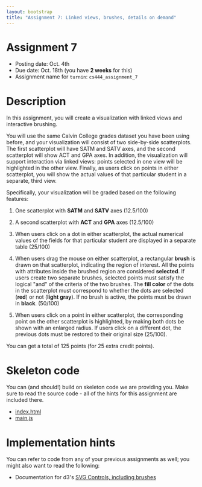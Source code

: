 ```yaml
---
layout: bootstrap
title: "Assignment 7: Linked views, brushes, details on demand"
---
```


# Assignment 7

- Posting date: Oct. 4th
- Due date: Oct. 18th (you have **2 weeks** for this)
- Assignment name for `turnin`: `cs444_assignment_7`

# Description

In this assignment, you will create a visualization with linked views
and interactive brushing.

You will use the same Calvin College grades dataset you have been
using before, and your visualization will consist of two side-by-side
scatterplots. The first scatterplot will have SATM and SATV axes, and the
second scatterplot will show ACT and GPA axes. In addition, the
visualization will support interaction via linked views: points
selected in one view will be highlighted in the other view. Finally,
as users click on points in either scatterplot, you will show the
actual values of that particular student in a separate, third view.

Specifically, your visualization will be graded based on the following
features:

1. One scatterplot with **SATM** and **SATV** axes (12.5/100)

2. A second scatterplot with **ACT** and **GPA** axes (12.5/100)

3. When users click on a dot in either scatterplot, the
actual numerical values of the fields for that particular student are
displayed in a separate table (25/100)

4. When users drag the mouse on either scatterplot, a rectangular
**brush** is drawn on that scatterplot, indicating the region of
interest. All the points with attributes inside the brushed region are
considered **selected**. If users create two separate brushes,
selected points must satisfy the logical "and" of the criteria of the
two brushes. The **fill color** of the dots in the scatterplot must
correspond to whether the dots are selected (**red**) or not (**light
gray**). If no brush is active, the points must be drawn in **black**. (50/100)

5. When users click on a point in either scatterplot, the
corresponding point on the other scatterplot is highlighted, by making
both dots be shown with an enlarged radius. If users click on a
different dot, the previous dots must be restored to their original size (25/100).

You can get a total of 125 points (for 25 extra credit points).

# Skeleton code

You can (and should!) build on skeleton code we are providing
you. Make sure to read the source code - all of the hints for this
assignment are included there.

- [index.html](assignment_7/index.html)
- [main.js](assignment_7/main.js)

# Implementation hints

You can refer to code from any of your previous assignments as well;
you might also want to read the following:

- Documentation for d3's
  [SVG Controls, including brushes](https://github.com/mbostock/d3/wiki/SVG-Controls)

